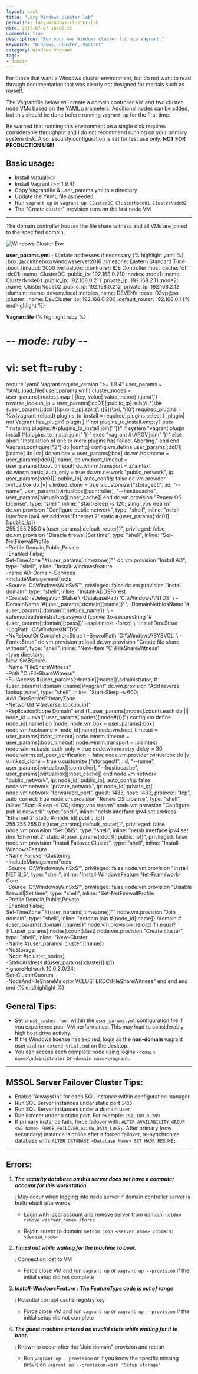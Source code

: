 ```yaml
---
layout: post
title: "Lazy Windows cluster lab"
permalink: lazy-windows-cluster-lab
date: 2017-07-07 18:06:23
comments: true
description: "Run your own Windows cluster lab via Vagrant."
keywords: "Windows, Cluster, Vagrant"
category: Windows Vagrant
tags:
- domain
---
```


For those that want a Windows cluster environment, but do not want to read through documentation that was clearly not designed for mortals such as myself.

The Vagrantfile below will create a domain controller VM and two cluster node VMs based on the YAML parameters.
Additional nodes can be added, but this should be done before running `vagrant up` for the first time.

Be warned that running this environment on a single disk requires considerable throughput and I do not recommend running on your primary system disk.
Also, security configuration is set for test use only. **NOT FOR PRODUCTION USE!**

## Basic usage:

 * Install Virtualbox
 * Install Vagrant (>= 1.9.4)
 * Copy Vagrantfile & user_params.yml to a directory
 * Update the YAML file as needed
 * Run `vagrant up` or `vagrant up ClusterDC ClusterNode01 ClusterNode02`
 * The "Create cluster" provision runs on the last node VM

---

The domain controller houses the file share witness and all VMs are joined to the specified domain.

![Windows Cluster Env](../images/win_cluster.png)

**user_params.yml** - Update addresses if necessary
{% highlight yaml %}
:box:            jacqinthebox/windowsserver2016
:timezone:       Eastern Standard Time
:boot_timeout:   3000
:virtualbox:
  :controller:   IDE Controller
  :host_cache:   'off'
:dc01:
  :name:         ClusterDC
  :public_ip:    192.168.0.210
:nodes:
  :node1:
    :name:       ClusterNode01
    :public_ip:  192.168.0.211
    :private_ip: 192.168.2.11
  :node2:
    :name:       ClusterNode02
    :public_ip:  192.168.0.212
    :private_ip: 192.168.2.12
:domain:
  :name:         devenv.local
  :netbios_name: DEVENV
  :pass:         D3vp@ss
:cluster:
  :name:         DevCluster
  :ip:           192.168.0.200
:default_router: 192.168.0.1
{% endhighlight %}

**Vagrantfile**
{% highlight ruby %}
# -*- mode: ruby -*-
# vi: set ft=ruby :
require 'yaml'
Vagrant.require_version ">= 1.9.4"
user_params = YAML.load_file('user_params.yml')
cluster_nodes = user_params[:nodes].map { |key, value| value[:name] }.join(',')
reverse_lookup_ip = user_params[:dc01][:public_ip].sub(/(.*)\b#{user_params[:dc01][:public_ip].split('.')[3]}\b/i, '\10')
required_plugins = %w(vagrant-reload)
plugins_to_install = required_plugins.select { |plugin| not Vagrant.has_plugin? plugin }
if not plugins_to_install.empty?
  puts "Installing plugins: #{plugins_to_install.join(' ')}"
  if system "vagrant plugin install #{plugins_to_install.join(' ')}"
    exec "vagrant #{ARGV.join(' ')}"
  else
    abort "Installation of one or more plugins has failed. Aborting."
  end
end
Vagrant.configure("2") do |config|
  config.vm.define user_params[:dc01][:name] do |dc|
    dc.vm.box = user_params[:box]
    dc.vm.hostname = user_params[:dc01][:name]
    dc.vm.boot_timeout = user_params[:boot_timeout]
    dc.winrm.transport = :plaintext
    dc.winrm.basic_auth_only = true
    dc.vm.network "public_network", ip: user_params[:dc01][:public_ip], auto_config: false
    dc.vm.provider :virtualbox do |v|
      v.linked_clone = true
      v.customize ["storagectl", :id, "--name", user_params[:virtualbox][:controller], 
        "--hostiocache", user_params[:virtualbox][:host_cache]]
    end
    dc.vm.provision "Renew OS License", type: "shell",
      inline: "Start-Sleep -s 120; slmgr.vbs /rearm"
    dc.vm.provision "Configure public network", type: "shell", 
      inline: "netsh interface ipv4 set address 'Ethernet 2' static #{user_params[:dc01][:public_ip]} \
      255.255.255.0 #{user_params[:default_router]}",
      privileged: false
    dc.vm.provision "Disable firewall|Set time", type: "shell",
      inline: "Set-NetFirewallProfile \
      -Profile Domain,Public,Private \
      -Enabled False; \
      Set-TimeZone \"#{user_params[:timezone]}\""
    dc.vm.provision "Install AD", type: "shell",
      inline: "Install-windowsfeature \
      -name AD-Domain-Services \
      -IncludeManagementTools \
      -Source 'C:\\Windows\\WinSxS'",
      privileged: false
    dc.vm.provision "Install domain", type: "shell",
      inline: "Install-ADDSForest \
      -CreateDnsDelegation:$false \
      -DatabasePath 'C:\\Windows\\NTDS' \
      -DomainName '#{user_params[:domain][:name]}' \
      -DomainNetbiosName '#{user_params[:domain][:netbios_name]}' \
      -safemodeadministratorpassword (convertto-securestring '#{user_params[:domain][:pass]}' -asplaintext -force) \
      -InstallDns:$true \
      -LogPath 'C:\\Windows\\NTDS' \
      -NoRebootOnCompletion:$true \
      -SysvolPath 'C:\\Windows\\SYSVOL' \
      -Force:$true"
    dc.vm.provision :reload
    dc.vm.provision  "Create file share witness", type: "shell",
      inline: "New-Item \"C:\\FileShareWitness\" \
      -type directory; \
      New-SMBShare \
      -Name \"FileShareWitness\" \
      -Path \"C:\\FileShareWitness\" \
      -FullAccess #{user_params[:domain][:name]}\\administrator, #{user_params[:domain][:name]}\\vagrant"
    dc.vm.provision "Add reverse lookup zone", type: "shell",
      inline: "Start-Sleep -s 600; \
      Add-DnsServerPrimaryZone \
      -NetworkId '#{reverse_lookup_ip}' \
      -ReplicationScope Domain"
  end
  (1..user_params[:nodes].count).each do |i|
    node_id = eval("user_params[:nodes][:node#{i}]")
    config.vm.define node_id[:name] do |node|
      node.vm.box = user_params[:box]
      node.vm.hostname = node_id[:name]
      node.vm.boot_timeout = user_params[:boot_timeout]
      node.winrm.timeout = user_params[:boot_timeout]
      node.winrm.transport = :plaintext
      node.winrm.basic_auth_only = true
      node.winrm.retry_delay = 30
      node.winrm.ssl_peer_verification = false
      node.vm.provider :virtualbox do |v|
        v.linked_clone = true
        v.customize ["storagectl", :id, "--name", user_params[:virtualbox][:controller], 
          "--hostiocache", user_params[:virtualbox][:host_cache]]
      end
      node.vm.network "public_network", ip: node_id[:public_ip], auto_config: false
      node.vm.network "private_network", ip: node_id[:private_ip]
      node.vm.network "forwarded_port", guest: 1433, host: 1433, protocol: "tcp", auto_correct: true
      node.vm.provision "Renew OS License", type: "shell",
        inline: "Start-Sleep -s 120; slmgr.vbs /rearm"
      node.vm.provision "Configure public network", type: "shell", 
        inline: "netsh interface ipv4 set address 'Ethernet 2' static #{node_id[:public_ip]} \
        255.255.255.0 #{user_params[:default_router]}",
        privileged: false
      node.vm.provision "Set DNS", type: "shell",
        inline: "netsh interface ipv4 set dns 'Ethernet 2' static #{user_params[:dc01][:public_ip]}",
        privileged: false
      node.vm.provision "Install Failover Cluster", type: "shell",
        inline: "Install-WindowsFeature \
        -Name Failover-Clustering \
        -IncludeManagementTools \
        -Source 'C:\\Windows\\WinSxS'",
        privileged: false
      node.vm.provision "Install NET 3_5", type: "shell",
        inline: "Install-WindowsFeature Net-Framework-Core \
        -Source 'C:\\Windows\\WinSxS'",
        privileged: false
      node.vm.provision "Disable firewall|Set time", type: "shell",
        inline: "Set-NetFirewallProfile \
        -Profile Domain,Public,Private \
        -Enabled False; \
        Set-TimeZone \"#{user_params[:timezone]}\""
      node.vm.provision "Join domain", type: "shell",
        inline: "netdom join #{node_id[:name]} /domain:#{user_params[:domain][:name]}"
      node.vm.provision :reload
      if i.equal?((1..user_params[:nodes].count).last)
        node.vm.provision  "Create cluster", type: "shell",
          inline: "New-Cluster \
          -Name #{user_params[:cluster][:name]} \
          -NoStorage \
          -Node #{cluster_nodes} \
          -StaticAddress #{user_params[:cluster][:ip]} \
          -IgnoreNetwork 10.0.2.0/24; \
          Set-ClusterQuorum \
          -NodeAndFileShareMajority \\\\CLUSTERDC\\FileShareWitness"
      end
    end
  end
end
{% endhighlight %}

## General Tips:

 * Set `:host_cache: 'on'` within the `user_params.yml` configuration file if you experience poor VM performance.
   This may lead to considerably high host drive activity.
 * If the Windows license has expired, login as the **non-domain** vagrant user and run `extend-trial.cmd` on the desktop.
 * You can access each complete node using logins `<domain name>\administrator` or `<domain name>\vagrant`. 

---

## MSSQL Server Failover Cluster Tips:

 * Enable "AlwaysOn" for each SQL instance within configuration manager
 * Run SQL Server instances under static port `1433`
 * Run SQL Server instances under a domain user
 * Run listener under a static port. For example: `192.168.0.209`
 * If primary instance fails, force failover with: `ALTER AVAILABILITY GROUP <AG Name> FORCE_FAILOVER_ALLOW_DATA_LOSS;`.
   After primary (now secondary) instance is online after a forced failover, re-synchronize database with: `ALTER DATABASE <Database Name> SET HADR RESUME;`

---

## Errors:

1. ***The security database on this server does not have a computer account for this workstation***

   : May occur when logging into node server if domain controller server is built/rebuilt afterwards

   * Login with local account and remove server from domain: `netdom remove <server_name> /force`

   * Rejoin server to domain: `netdom join <server_name> /domain:<domain_name>`

2. ***Timed out while waiting for the machine to boot.***

   : Connection lost to VM

   * Force close VM and run `vagrant up` or `vagrant up --provision` if the initial setup did not complete

3. ***Install-WindowsFeature : The FeatureType code is out of range***

   : Potential corrupt cache registry key

   * Force close VM and run `vagrant up` or `vagrant up --provision` if the initial setup did not complete

4. ***The guest machine entered an invalid state while waiting for it to boot.***

   : Known to occur after the "Join domain" provision and restart

   * Run `vagrant up --provision` or if you know the specific missing provision `vagrant up --provision-with "Setup storage"`
 
